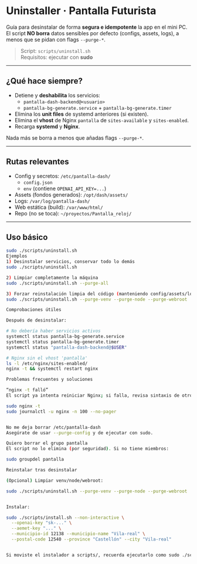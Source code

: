 # Uninstaller · Pantalla Futurista

Guía para desinstalar de forma **segura e idempotente** la app en el mini PC.
El script **NO borra** datos sensibles por defecto (configs, assets, logs), a menos que se pidan con flags `--purge-*`.

> Script: `scripts/uninstall.sh`  
> Requisitos: ejecutar con **sudo**

---

## ¿Qué hace siempre?

- Detiene y **deshabilita** los servicios:
  - `pantalla-dash-backend@<usuario>`
  - `pantalla-bg-generate.service` + `pantalla-bg-generate.timer`
- Elimina los **unit files** de systemd anteriores (si existen).
- Elimina el **vhost** de Nginx `pantalla` de `sites-available` y `sites-enabled`.
- Recarga **systemd** y **Nginx**.

Nada más se borra a menos que añadas flags `--purge-*`.

---

## Rutas relevantes

- Config y secretos: `/etc/pantalla-dash/`  
  - `config.json`
  - `env` (contiene `OPENAI_API_KEY=...`)
- Assets (fondos generados): `/opt/dash/assets/`
- Logs: `/var/log/pantalla-dash/`
- Web estática (build): `/var/www/html/`
- Repo (no se toca): `~/proyectos/Pantalla_reloj/`

---

## Uso básico

```bash
sudo ./scripts/uninstall.sh
Ejemplos
1) Desinstalar servicios, conservar todo lo demás
sudo ./scripts/uninstall.sh

2) Limpiar completamente la máquina
sudo ./scripts/uninstall.sh --purge-all

3) Forzar reinstalación limpia del código (manteniendo config/assets/logs)
sudo ./scripts/uninstall.sh --purge-venv --purge-node --purge-webroot

Comprobaciones útiles

Después de desinstalar:

# No debería haber servicios activos
systemctl status pantalla-bg-generate.service
systemctl status pantalla-bg-generate.timer
systemctl status "pantalla-dash-backend@$USER"

# Nginx sin el vhost 'pantalla'
ls -l /etc/nginx/sites-enabled/
nginx -t && systemctl restart nginx

Problemas frecuentes y soluciones

“nginx -t falló”
El script ya intenta reiniciar Nginx; si falla, revisa sintaxis de otros vhosts.

sudo nginx -t
sudo journalctl -u nginx -n 100 --no-pager


No me deja borrar /etc/pantalla-dash
Asegúrate de usar --purge-config y de ejecutar con sudo.

Quiero borrar el grupo pantalla
El script no lo elimina (por seguridad). Si no tiene miembros:

sudo groupdel pantalla

Reinstalar tras desinstalar

(Opcional) Limpiar venv/node/webroot:

sudo ./scripts/uninstall.sh --purge-venv --purge-node --purge-webroot


Instalar:

sudo ./scripts/install.sh --non-interactive \
  --openai-key "sk-..." \
  --aemet-key "..." \
  --municipio-id 12138 --municipio-name "Vila-real" \
  --postal-code 12540 --province "Castellón" --city "Vila-real"


Si moviste el instalador a scripts/, recuerda ejecutarlo como sudo ./scripts/install.sh.
